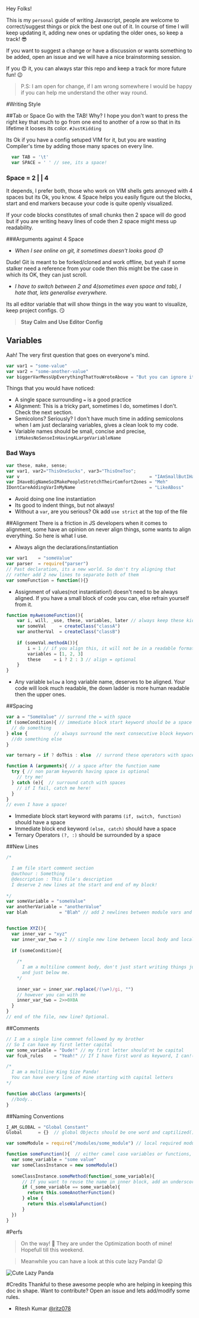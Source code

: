 Hey Folks!

This is my `personal` guide of writing Javascript, people are welcome to correct/suggest things or pick the best one out of it.
In course of time I will keep updating it, adding new ones or updating the older ones, so keep a track! :sunglasses:

If you want to suggest a change or have a discussion or wants something to be added, open an issue and we will have a nice brainstorming session.

If you :heart_eyes: it, you can always star this repo and keep a track for more future fun! :wink:

> P.S: I am open for change, if I am wrong somewhere I would be happy if you can help me understand the other way round.

#Writing Style

##Tab or Space
Go with the TAB! Why? I hope you don't want to press the right key that much to go from one end to another of a row so that in its lifetime it looses its color. `#JustKidding`

Its Ok if you have a config setuped VIM for it, but you are wasting Compiler's time by adding those many spaces on every line.

```javascript
  var TAB = '\t'
  var SPACE = ' ' // see, its a space!
```
### Space = 2 | | 4
It depends, I prefer both, those who work on VIM shells gets annoyed with 4 spaces but its Ok, you know.
4 Space helps you easily figure out the blocks, start and end markers because your code is quite openly visualized.

If your code blocks constitutes of small chunks then 2 space will do good but if you are writing heavy lines of code then 2 space might mess up readability.

###Arguments against 4 Space
- *When I see online on git, it sometimes doesn't looks good :disappointed:*

Dude! Git is meant to be forked/cloned and work offline, but yeah if some stalker need a reference from your code then this might be the case in which its OK, they can just scroll.
- *I have to switch between 2 and 4(sometimes even space and tab), I hate that, lets generalise everywhere.*

Its all editor variable that will show things in the way you want to visualize, keep project configs. :smirk:
> **Stay Calm and Use Editor Config**

## Variables
Aah! The very first question that goes on everyone's mind.
```javascript
var var1 = "some-value"
var var2 = "some-another-value"
var biggerVarMessUpEverythingThatYouWroteAbove = "But you can ignore it! :)"
```
Things that you would have noticed:
- A single space surrounding ```=``` is a good practice
- Alignment: This is a tricky part, sometimes I do, sometimes I don't. Check the next section.
- Semicolons? Seriously? I don't have much time in adding semicolons when I am just declaraing variables, gives a clean look to my code.
- Variable names should be small, concise and precise, `itMakesNoSenseInHavingALargeVariableName`

### Bad Ways
```javascript
var these, make, sense;
var var1, var2="ThisOneSucks", var3="ThisOneToo";
var v                                                 = "IAmSmallButIHaveAVeryLargeValue"
var IHaveBigNameSoIMakePeopleStretchTheirComfortZones = "Meh"
IDontCareAddingVarInMyName                            = "LikeABoss"
```
- Avoid doing one line instantiation
- Its good to indent things, but not always!
- Without a `var`, are you serious? Ok add ```use strict``` at the top of the file

##Alignment
There is a friction in JS developers when it comes to alignment, some have an opinion on never align things, some wants to align everything. So here is what I use.

- Always align the declarations/instantiation
```javascript
var var1    = "someValue"
var parser  = require("parser")
// Past declaration, its a new world. So don't try aligning that
// rather add 2 new lines to separate both of them
var someFunction = function(){}
```
- Assignment of values(not instantiation!) doesn't need to be always aligned. If you have a small block of code you can, else refrain yourself from it.
```javascript
function myAwesomeFunction(){
    var i, will, _use, these, variables, later // always keep these kids at the top
    var someVal     = createClass("classA")
    var anotherVal  = createClass("classB")
    
    if (someVal.methodA()){
        i = 1 // if you align this, it will not be in a readable format
        variables = [1, 2, 3]
        these     = i ? 2 : 3 // align = optional
    }
}
```
- Any variable `below` a long variable name, deserves to be aligned. Your code will look much readable, the down ladder is more human readable then the upper ones.

##Spacing
```javascript
var a = "SomeValue" // surrond the = with space
if (someCondition){ // immediate block start keyword should be a space
  // do something
} else {          // always surround the next consecutive block keyword with spaces
  //do something else
}

var ternary = if ? doThis : else  // surrond these operators with space

function A (arguments){ // a space after the function name
  try { // non param keywords having space is optional
    // try me!
  } catch (e){  // surround catch with spaces
    // if I fail, catch me here!
  }
}
// even I have a space!
```
- Immediate block start keyword with params `(if, switch, function)` should have a space
- Immediate block end keyword `(else, catch)` should have a space
- Ternary Operators `(?, :)` should be surrounded by a space

##New Lines
```javascript
/*

  I am file start comment section
  @authour : Something
  @description : This file's description
  I deserve 2 new lines at the start and end of my block!
  
*/
var someVariable = "someValue"
var anotherVariable = "anotherValue"
var blah            = "Blah" // add 2 newlines between module vars and module body


function XYZ(){
  var inner_var = "xyz"
  var inner_var_two = 2 // single new line between local body and local var declaration
  
  if (someCondition){
    
    /*
      I am a multiline comment body, don't just start writing things just above
      and just below me.
    */
    
    inner_var = inner_var.replace(/(\w+)/gi, "")
    // however you can with me
    inner_var_two = 2>>0X0A
  }
}
// end of the file, new line? Optional.
```
##Comments
```javascript
// I am a single line commnet followed by my brother
// So I can have my first letter capital
var some_variable = "Dude!" // my first letter should'nt be capital
var fcuk_rules    = "Yeah!" // If I have first word as keyword, I can!(optional):wink:

/*
  I am a multiline King Size Panda!
  You can have every line of mine starting with capital letters
*/

function abcClass (arguments){
  //body..
}
```
##Naming Conventions
```javascript
I_AM_GLOBAL = "Global Constant"
Global      = {}  // global Objects should be one word and captilized()

var someModule = require("/modules/some_module") // local required module/class

function someFunction(){  // either camel case variables or functions, not both!
  var some_variable = "some value"
  var someClassInstance = new someModule()
  
  someClassInstance.someMethod(function(_some_variable){
      // If you want to reuse the name in inner block, add an underscore
      if (_some_variable == some_variable){
        return this.someAnotherFunction()
      } else {
        return this.elseWalaFunction()
      }
  })
}

```
#Perfs
> On the way! :rocket: They are under the Optimization booth of mine! Hopefull till this weekend.

> Meanwhile you can have a look at this cute lazy Panda! :stuck_out_tongue:

![Cute Lazy Panda](http://i.kinja-img.com/gawker-media/image/upload/s--ft1APKVa--/18a5kzrhxhqwvjpg.jpg)

#Credits
Thankful to these awesome people who are helping in keeping this doc in shape. Want to contribute? Open an issue and lets add/modify some rules.
- Ritesh Kumar [@ritz078](https://github.com/ritz078)
